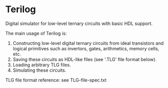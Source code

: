 # Terilog
Digital simulator for low-level ternary circuits with basic HDL support.

The main usage of Terilog is:

1)  Constructing low-level digital ternary circuits from ideal transistors and logical primitives such as invertors, gates, arithmetics, memory cells, etc.
2)  Saving these circuits as HDL-like files (see '.TLG' file format below).
3)  Loading arbitrary TLG files.
4)  Simulating these circuits.

TLG file format reference: see TLG-file-spec.txt
